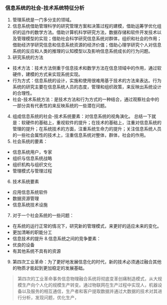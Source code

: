 ### 信息系统的社会-技术系统特征分析

1. 管理系统是一门多分支的领域。
2. 信息系统借助管理科学的研究管理方案和决策过程的建模，借助运筹学优化组织的运作的数学方法。借助计算机科学研究方法，数据存储和软件开发技术以及管理模型的实现；借助社会科学研究信息系统对群体，组织和社会的作用；借助经济学研究信息和信息系统资源的经济价值；借助心理学研究个人对信息系统的反应和人类的推理的认知模型以及影响信息系统成长的行为问题。
3. 研究系统的方法
- 技术方法：技术方法侧重于信息技术和数学方法在信息领域中的作用，通过软硬件，建模的方式来实现系统实现。
- 行为方式：信息系统的设计，实施和使用很难用基于技术的方法来表达。行为系统的研究主要在信息系统人员的态度，管理和组织政策，来反映出系统设计的合理性。
- 社会-技术系统方法：是技术方法和行为方式的一种结合，通过观察社会中的一部分具有代表性的来反映系统的一些潜在问题。
4. 组成信息系统的社会-技术系统要素：对信息系统的视角演化。
总结一下就是：软硬件的基础上，重视软件的提升；在技术的基础上，注重对信息系统的管理的提升；在系统技术的方面，注重系统生命力的提升；关注信息系统人员的一些社会属性的技术上，注重信息系统对整体，群体，社会的作用。
5. 社会系统的要素：
- 信息系统用户，专家
- 组织与信息系统战略
- 组织机构与组织文化
- 管理模式与管理过程
6. 技术系统要素
- 应用信息系统软件
- 数据资源管理
- 信息系统技术设施
7. 对于一个社会系统的一些问题：
- 在系统的运行正常的情况下，研究新的管理模式，来更好的适应未来的变化。
- 更加清晰的职能分工
- 信息技术的提升
8.信息系统之间的竞争要素：
- 优良的设备
- 有其他系统不具有的资源
9. 第四次工业革命：为了更好地发展信息化的时代，新的技术必须通过融合其他的物质才能起到更加稳定的发展基础。
> 第四次的工业革命事务信息物理融合系统将彻底变革创痛制造模式，从大规模生产向个人化的规模生产转变。通过物联网在生产过程中实现人，机器设备以及服务的相互通信，生产者和客户提取数据并通过大数据的技术对其进行分析，发现问题，优化生产，
